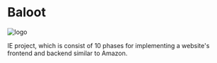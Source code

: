 # Baloot

![logo](https://user-images.githubusercontent.com/87666536/230897367-30ff07ce-a1d8-4fac-af25-c1ac2ae92d11.jpg)


IE project, which is consist of 10 phases for implementing a website's frontend and backend similar to Amazon.

